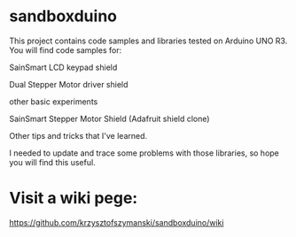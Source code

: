 # sandboxduino

This project contains code samples and libraries tested on Arduino UNO R3. You will find code samples for:

SainSmart LCD keypad shield

Dual Stepper Motor driver shield

other basic experiments

SainSmart Stepper Motor Shield (Adafruit shield clone)

Other tips and tricks that I've learned.

I needed to update and trace some problems with those libraries, so hope you will find this useful.
 
 # Visit a wiki pege: 
 
 https://github.com/krzysztofszymanski/sandboxduino/wiki

